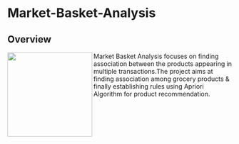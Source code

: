 # Market-Basket-Analysis

## Overview

<p align="center">
  <img src="Images/group-of-vegetables-in-basket.jpg",alt="neofetch" align="left" height="190px">
  </p>



Market Basket Analysis focuses on finding association between the products appearing in multiple transactions.The project aims at finding association among grocery products & finally establishing rules using Apriori Algorithm for product recommendation.






